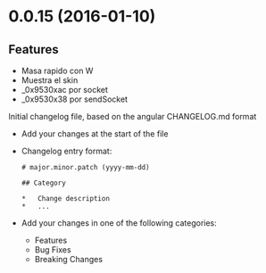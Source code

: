 # 0.0.15 (2016-01-10)

## Features

*	Masa rapido con W
*	Muestra el skin
*	_0x9530xac por socket
*	_0x9530x38 por sendSocket 

Initial changelog file, based on the angular CHANGELOG.md format

*   Add your changes at the start of the file
*   Changelog entry format:

        # major.minor.patch (yyyy-mm-dd)

        ## Category

        *   Change description
        *   ...

*   Add your changes in one of the following categories:

    *   Features
    *   Bug Fixes
    *   Breaking Changes

